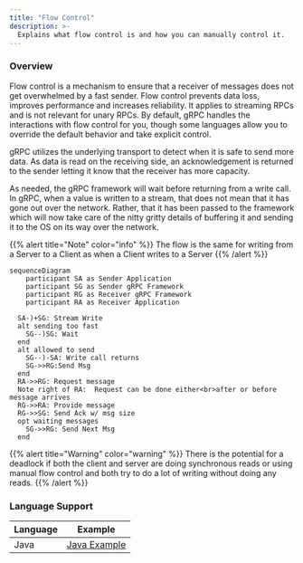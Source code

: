 ```yaml
---
title: "Flow Control"
description: >-
  Explains what flow control is and how you can manually control it.
---
```


### Overview

Flow control is a mechanism to ensure that a receiver of messages does not get
overwhelmed by a fast sender.  Flow control prevents data loss, improves
performance and increases reliability.  It applies to streaming
RPCs and is not relevant for unary RPCs.  By default, gRPC handles the
interactions with flow control for you, though some languages allow you to
override the default behavior and take explicit control.

gRPC utilizes the underlying transport to detect when it is safe to send more
data. As data is read on the receiving side, an acknowledgement
is returned to the sender letting it know that the receiver has more capacity.

As needed, the gRPC framework will wait before returning from a write call.  In 
gRPC, when a value is written to a stream, that does not mean that it has
gone out over the network. Rather, that it has been passed to the framework
which will now take care of the nitty gritty details of buffering it and sending
it to the OS on its way over the network. 

{{% alert title="Note" color="info" %}}
  The flow is the same for writing from a Server to a Client as when a Client
writes to a Server
{{% /alert %}}

```mermaid
sequenceDiagram
    participant SA as Sender Application
    participant SG as Sender gRPC Framework
    participant RG as Receiver gRPC Framework
    participant RA as Receiver Application
  
  SA-)+SG: Stream Write
  alt sending too fast
    SG--)SG: Wait
  end
  alt allowed to send
    SG--)-SA: Write call returns
    SG->>RG:Send Msg
  end
  RA->>RG: Request message
  Note right of RA:  Request can be done either<br>after or before message arrives
  RG->>RA: Provide message
  RG->>SG: Send Ack w/ msg size
  opt waiting messages
    SG->>RG: Send Next Msg
  end
```

{{% alert title="Warning" color="warning" %}}
There is the potential for a deadlock if both the client and server are
doing synchronous reads or using manual flow control and both try to do a lot
of writing without doing any reads.
{{% /alert %}}

### Language Support

| Language | Example          | 
|----------|------------------|
| Java     | [Java Example][] |



[Java Example]: https://github.com/grpc/grpc-java/tree/master/examples/src/main/java/io/grpc/examples/manualflowcontrol


